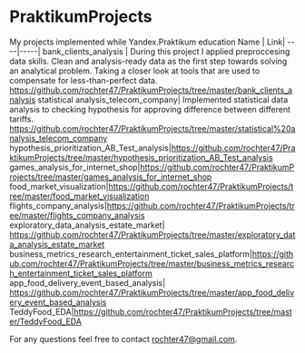 # PraktikumProjects
My projects implemented while Yandex.Praktikum education
Name | Link|
----|-----|
bank_clients_analysis | During this project I applied preproccesing data skills.  Clean and analysis-ready data as the first step towards solving an analytical problem. Taking a closer look at tools that are used to compensate for less-than-perfect data.  https://github.com/rochter47/PraktikumProjects/tree/master/bank_clients_analysis
statistical analysis_telecom_company| Implemented statistical data analysis to checking hypothesis for approving  difference between different tariffs.   https://github.com/rochter47/PraktikumProjects/tree/master/statistical%20analysis_telecom_company
hypothesis_prioritization_AB_Test_analysis|https://github.com/rochter47/PraktikumProjects/tree/master/hypothesis_prioritization_AB_Test_analysis
games_analysis_for_internet_shop|https://github.com/rochter47/PraktikumProjects/tree/master/games_analysis_for_internet_shop
food_market_visualization|https://github.com/rochter47/PraktikumProjects/tree/master/food_market_visualization
flights_company_analysis|https://github.com/rochter47/PraktikumProjects/tree/master/flights_company_analysis
exploratory_data_analysis_estate_market| https://github.com/rochter47/PraktikumProjects/tree/master/exploratory_data_analysis_estate_market
business_metrics_research_entertainment_ticket_sales_platform|https://github.com/rochter47/PraktikumProjects/tree/master/business_metrics_research_entertainment_ticket_sales_platform 
app_food_delivery_event_based_analysis| https://github.com/rochter47/PraktikumProjects/tree/master/app_food_delivery_event_based_analysis
TeddyFood_EDA|https://github.com/rochter47/PraktikumProjects/tree/master/TeddyFood_EDA

For any questions feel free to contact  rochter47@gmail.com.
